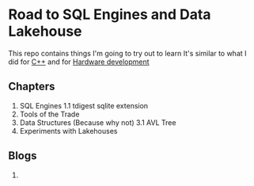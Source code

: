 # Road to SQL Engines and Data Lakehouse

This repo contains things I'm going to try out to learn
It's similar to what I did for [C++](https://github.com/Mark1626/road-to-plus-plus/) 
and for [Hardware development](https://github.com/Mark1626/road-to-hardware-design)

## Chapters

1. SQL Engines
    1.1 tdigest sqlite extension
2. Tools of the Trade
3. Data Structures (Because why not)
    3.1 AVL Tree
4. Experiments with Lakehouses

## Blogs

1. 
